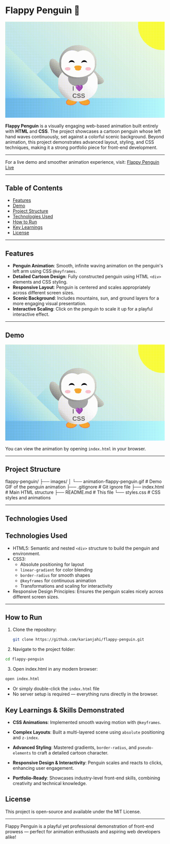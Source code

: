 # Flappy Penguin 🐧

![Flappy Penguin Animation](images/animation-flappy-penguin.gif)

**Flappy Penguin** is a visually engaging web-based animation built entirely with **HTML** and **CSS**. The project showcases a cartoon penguin whose left hand waves continuously, set against a colorful scenic background. Beyond animation, this project demonstrates advanced layout, styling, and CSS techniques, making it a strong portfolio piece for front-end development.

---
For a live demo and smoother animation experience, visit: [Flappy Penguin Live](https://karianjahi.github.io/flappy-penguin/)

---


## Table of Contents
- [Features](#features)
- [Demo](#demo)
- [Project Structure](#project-structure)
- [Technologies Used](#technologies-used)
- [How to Run](#how-to-run)
- [Key Learnings](#key-learnings)
- [License](#license)

---

## Features

- **Penguin Animation**: Smooth, infinite waving animation on the penguin's left arm using CSS `@keyframes`.
- **Detailed Cartoon Design**: Fully constructed penguin using HTML `<div>` elements and CSS styling.
- **Responsive Layout**: Penguin is centered and scales appropriately across different screen sizes.
- **Scenic Background**: Includes mountains, sun, and ground layers for a more engaging visual presentation.
- **Interactive Scaling**: Click on the penguin to scale it up for a playful interactive effect.

---

## Demo

![Flappy Penguin Animation](images/animation-flappy-penguin.gif)

You can view the animation by opening `index.html` in your browser.

---

## Project Structure

flappy-penguin/
├── images/
│   └── animation-flappy-penguin.gif   # Demo GIF of the penguin animation
├── .gitignore                         # Git ignore file
├── index.html                          # Main HTML structure
├── README.md                           # This file
└── styles.css                          # CSS styles and animations

---

## Technologies Used

## Technologies Used

- HTML5: Semantic and nested `<div>` structure to build the penguin and environment.
- CSS3:
  - Absolute positioning for layout
  - `linear-gradient` for color blending
  - `border-radius` for smooth shapes
  - `@keyframes` for continuous animation
  - Transformations and scaling for interactivity
- Responsive Design Principles: Ensures the penguin scales nicely across different screen sizes.

---

## How to Run

1. Clone the repository:
   ```bash
   git clone https://github.com/karianjahi/flappy-penguin.git
   ```

2. Navigate to the project folder:
```bash
cd flappy-penguin
```
3. Open index.html in any modern browser:
```bash
open index.html
```
- Or simply double-click the `index.html` file
- No server setup is required — everything runs directly in the browser.

## Key Learnings & Skills Demonstrated
- **CSS Animations**: Implemented smooth waving motion with `@keyframes`.

- **Complex Layouts**: Built a multi-layered scene using `absolute` positioning and `z-index`.

- **Advanced Styling**: Mastered gradients, `border-radius`, and `pseudo-elements` to craft a detailed cartoon character.

- **Responsive Design & Interactivity**: Penguin scales and reacts to clicks, enhancing user engagement.

- **Portfolio-Ready**: Showcases industry-level front-end skills, combining creativity and technical knowledge.

## License
This project is open-source and available under the MIT License.

---

Flappy Penguin is a playful yet professional demonstration of front-end prowess — perfect for animation enthusiasts and aspiring web developers alike!


